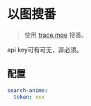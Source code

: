 # 以图搜番

> 使用 [trace.moe](https://trace.moe/) 搜番。

api key可有可无，非必须。

## 配置

```yaml
search-anime:
  token: xxx
```
